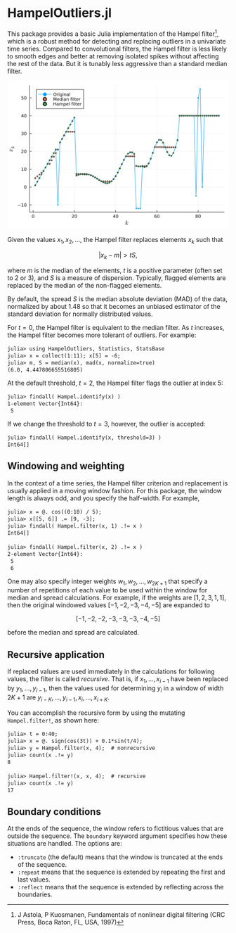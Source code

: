 # HampelOutliers.jl

This package provides a basic Julia implementation of the Hampel filter[^1], which is a robust method for detecting and replacing outliers in a univariate time series. Compared to convolutional filters, the Hampel filter is less likely to smooth edges and better at removing isolated spikes without affecting the rest of the data. But it is tunably less aggressive than a standard median filter.

[^1]: J Astola, P Kuosmanen, Fundamentals of nonlinear digital filtering (CRC Press, Boca Raton, FL, USA, 1997)

![](demo_comparison.svg)

Given the values $x_1, x_2,\dots,$ the Hampel filter replaces elements $x_k$ such that

$$|x_k - m| > t S,$$

where $m$ is the median of the elements, $t$ is a positive parameter (often set to 2 or 3), and $S$ is a measure of dispersion. Typically, flagged elements are replaced by the median of the non-flagged elements.

By default, the spread $S$ is the median absolute deviation (MAD) of the data, normalized by about 1.48 so that it becomes an unbiased estimator of the standard deviation for normally distributed values.

For $t=0$, the Hampel filter is equivalent to the median filter. As $t$ increases, the Hampel filter becomes more tolerant of outliers. For example:

```julia-repl
julia> using HampelOutliers, Statistics, StatsBase
julia> x = collect(1:11); x[5] = -6;
julia> m, S = median(x), mad(x, normalize=true)
(6.0, 4.447806655516805)
```

At the default threshold, $t=2$, the Hampel filter flags the outlier at index 5:

```julia-repl
julia> findall( Hampel.identify(x) )
1-element Vector{Int64}:
 5
```

If we change the threshold to $t=3$, however, the outlier is accepted:

```julia-repl
julia> findall( Hampel.identify(x, threshold=3) )
Int64[]
```

## Windowing and weighting

In the context of a time series, the Hampel filter criterion and replacement is usually applied in a moving window fashion. For this package, the window length is always odd, and you specify the half-width. For example, 

```julia-repl
julia> x = @. cos((0:10) / 5);
julia> x[[5, 6]] .= [9, -3];
julia> findall( Hampel.filter(x, 1) .!= x )
Int64[]

julia> findall( Hampel.filter(x, 2) .!= x )
2-element Vector{Int64}:
 5
 6
```

One may also specify integer weights $w_1, w_2, \dots, w_{2K+1}$ that specify a number of repetitions of each value to be used within the window for median and spread calculations. For example, if the weights are $[1, 2, 3, 1, 1]$, then the original windowed values $[-1, -2, -3, -4, -5]$ are expanded to

$$
[-1, -2, -2, -3, -3, -3, -4, -5]
$$

before the median and spread are calculated.

## Recursive application

If replaced values are used immediately in the calculations for following values, the filter is called *recursive*. That is, if $x_1,\dots,x_{i-1}$ have been replaced by $y_1,\dots,y_{i-1}$, then the values used for determining $y_{i}$ in a window of width $2K+1$ are $y_{i-K},\dots,y_{i-1},x_{i},\dots,x_{i+K}$.

You can accomplish the recursive form by using the mutating `Hampel.filter!`, as shown here:

```julia-repl
julia> t = 0:40;
julia> x = @. sign(cos(3t)) + 0.1*sin(t/4);
julia> y = Hampel.filter(x, 4);  # nonrecursive
julia> count(x .!= y)
8

julia> Hampel.filter!(x, x, 4);  # recursive
julia> count(x .!= y)
17
```

## Boundary conditions

At the ends of the sequence, the window refers to fictitious values that are outside the sequence. The `boundary` keyword argument specifies how these situations are handled. The options are:

- `:truncate` (the default) means that the window is truncated at the ends of the sequence.
- `:repeat` means that the sequence is extended by repeating the first and last values.
- `:reflect` means that the sequence is extended by reflecting across the boundaries.
  